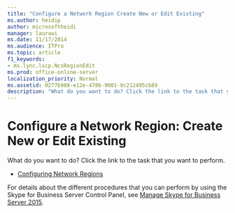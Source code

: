 ```yaml
---
title: "Configure a Network Region Create New or Edit Existing"
ms.author: heidip
author: microsoftheidi
manager: laurawi
ms.date: 11/17/2014
ms.audience: ITPro
ms.topic: article
f1_keywords:
- ms.lync.lscp.NcsRegionEdit
ms.prod: office-online-server
localization_priority: Normal
ms.assetid: 0277b988-e12e-4786-9001-9c212495cb89
description: "What do you want to do? Click the link to the task that you want to perform."
---
```


# Configure a Network Region: Create New or Edit Existing
 
What do you want to do? Click the link to the task that you want to perform.
  
- [Configuring Network Regions](http://technet.microsoft.com/library/bd08bb66-5976-4ece-b45c-7de19569f814.aspx)
    
For details about the different procedures that you can perform by using the Skype for Business Server Control Panel, see [Manage Skype for Business Server 2015](../../manage/manage.md).

